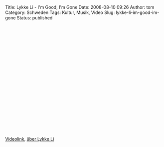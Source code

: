 Title: Lykke Li - I'm Good, I'm Gone
Date: 2008-08-10 09:26
Author: tom
Category: Schweden
Tags: Kultur, Musik, Video
Slug: lykke-li-im-good-im-gone
Status: published

<p>
<object width="425" height="344">
<param name="movie" value="http://www.youtube.com/v/ngd45o-M_M4&amp;hl=en&amp;fs=1"></param><param name="allowFullScreen" value="true"></param>
<embed src="http://www.youtube.com/v/ngd45o-M_M4&amp;hl=en&amp;fs=1" type="application/x-shockwave-flash" allowfullscreen="true" width="425" height="344">
</embed>
</object>
  
[Videolink](http://www.youtube.com/watch?v=ngd45o-M_M4), [über Lykke
Li](http://de.wikipedia.org/wiki/Lykke_Li)
</p>

